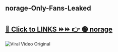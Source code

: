 
 ## norage-Only-Fans-Leaked

# <h2><a href="https://clipsfans.com/norage&ref=git">🔗 Click to LINKS ⏩⏩ 👉 🟢 norage </a></h2>

<a href="https://clipsfans.com/norage&ref=git" rel="nofollow" data-target="animated-image.originalLink"><img src="https://i.ibb.co.com/xMMVF88/686577567.gif" alt="Viral Video Original" style="max-width: 100%; display: inline-block;" data-target="animated-image.originalImage"></a>
